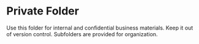 # Private Folder

Use this folder for internal and confidential business materials.
Keep it out of version control. Subfolders are provided for organization.
